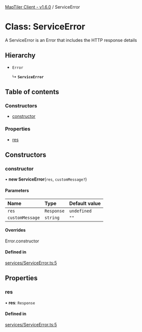 [MapTiler Client - v1.6.0](../README.md) / ServiceError

# Class: ServiceError

A ServiceError is an Error that includes the HTTP response details

## Hierarchy

- `Error`

  ↳ **`ServiceError`**

## Table of contents

### Constructors

- [constructor](ServiceError.md#constructor)

### Properties

- [res](ServiceError.md#res)

## Constructors

### constructor

• **new ServiceError**(`res`, `customMessage?`)

#### Parameters

| Name | Type | Default value |
| :------ | :------ | :------ |
| `res` | `Response` | `undefined` |
| `customMessage` | `string` | `""` |

#### Overrides

Error.constructor

#### Defined in

[services/ServiceError.ts:5](https://github.com/maptiler/maptiler-client-js/blob/6f9a8fe/src/services/ServiceError.ts#L5)

## Properties

### res

• **res**: `Response`

#### Defined in

[services/ServiceError.ts:5](https://github.com/maptiler/maptiler-client-js/blob/6f9a8fe/src/services/ServiceError.ts#L5)
